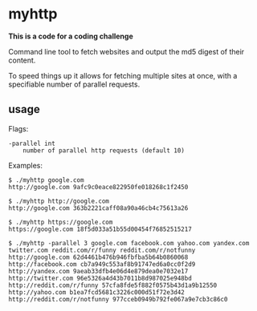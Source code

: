 # myhttp

**This is a code for a coding challenge**

Command line tool to fetch websites and output the md5 digest of their content.

To speed things up it allows for fetching multiple sites at once, with a specifiable number of parallel requests.

## usage

Flags:
```
-parallel int
    number of parallel http requests (default 10)
```

Examples:

```
$ ./myhttp google.com
http://google.com 9afc9c0eace822950fe018268c1f2450

$ ./myhttp http://google.com
http://google.com 363b2221caff08a90a46cb4c75613a26

$ ./myhttp https://google.com
https://google.com 18f5d033a51b55d00454f76852515217
```

```
$ ./myhttp -parallel 3 google.com facebook.com yahoo.com yandex.com twitter.com reddit.com/r/funny reddit.com/r/notfunny
http://google.com 62d4461b476b946fbfba5b64b0860068
http://facebook.com cb7a949c553af8b91747ed6a0cc0f2d9
http://yandex.com 9aeab33dfb4e06d4e879dea0e7032e17
http://twitter.com 96e5326a4d43b7011b8d987025e948bd
http://reddit.com/r/funny 57cfa8fde5f882f0575b43d1a9b12550
http://yahoo.com b1ea7fcd5681c3226c000d51f72e3d42
http://reddit.com/r/notfunny 977cceb0949b792fe067a9e7cb3c86c0
```